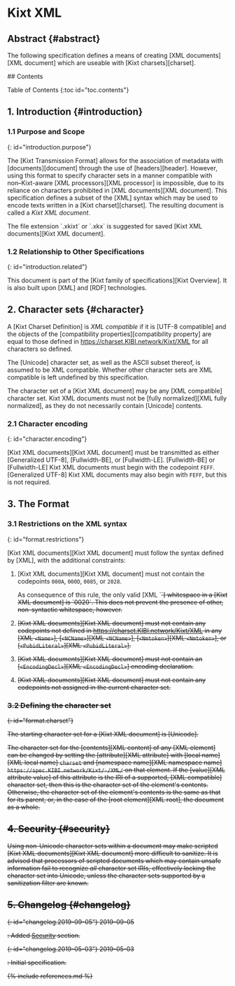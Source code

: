 # Kixt XML

## Abstract {#abstract}

The following specification defines a means of creating [XML documents][XML document] which are useable with [Kixt charsets][charset].

<nav id="toc" markdown="block">
## Contents

+ Table of Contents
{:toc id="toc.contents"}
</nav>

## 1. Introduction {#introduction}

### 1.1 Purpose and Scope
{: id="introduction.purpose"}

The [Kixt Transmission Format] allows for the association of metadata with [documents][document] through the use of [headers][header].
However, using this format to specify character sets in a manner compatible with non–Kixt-aware [XML processors][XML processor] is impossible, due to its reliance on characters prohibited in [XML documents][XML document].
This specification defines a subset of the [XML] syntax which may be used to encode texts written in a [Kixt charset][charset].
The resulting document is called a <dfn id="dfn.Kixt_XML_document">Kixt XML document</dfn>.

<div role="note" markdown="block">
The file extension `.xkixt` or `.xkx` is suggested for saved [Kixt XML documents][Kixt XML document].
</div>

### 1.2 Relationship to Other Specifications
{: id="introduction.related"}

This document is part of the [Kixt family of specifications][Kixt Overview].
It is also built upon [XML] and [RDF] technologies.

## 2. Character sets {#character}

A [Kixt Charset Definition] is <dfn id="dfn.XML_compatible">XML compatible</dfn> if it is [UTF-8 compatible] and the objects of the [compatibility properties][compatibility property] are equal to those defined in <https://charset.KIBI.network/Kixt/XML> for all characters so defined.

The [Unicode] character set, as well as the ASCII subset thereof, is assumed to be XML compatible.
Whether other character sets are XML compatible is left undefined by this specification.

The character set of a [Kixt XML document] may be any [XML compatible] character set.
Kixt XML documents must not be [fully normalized][XML fully normalized], as they do not necessarily contain [Unicode] contents.

### 2.1 Character encoding
{: id="character.encoding"}

[Kixt XML documents][Kixt XML document] must be transmitted as either [Generalized UTF-8], [Fullwidth-BE], or [Fullwidth-LE].
[Fullwidth-BE] or [Fullwidth-LE] Kixt XML documents must begin with the codepoint `FEFF`.
[Generalized UTF-8] Kixt XML documents may also begin with `FEFF`, but this is not required.

## 3. The Format

### 3.1 Restrictions on the XML syntax
{: id="format.restrictions"}

[Kixt XML documents][Kixt XML document] must follow the syntax defined by [XML], with the additional constraints:

01. [Kixt XML documents][Kixt XML document] must not contain the codepoints `000A`, `000D`, `0085`, or `2028`.

    <div role="note" markdown="block">
    As consequence of this rule, the only valid [XML `<S>`] whitespace in a [Kixt XML document] is `0020`.
    This does not prevent the presence of other, non-syntactic whitespace, however.
    </div>

02. [Kixt XML documents][Kixt XML document] must not contain any codepoints not defined in <https://charset.KIBI.network/Kixt/XML> in any [XML `<Name>`], [`<NCName>`][XML `<NCName>`], [`<Nmtoken>`][XML `<Nmtoken>`], or [`<PubidLiteral>`][XML `<PubidLiteral>`].

03. [Kixt XML documents][Kixt XML document] must not contain an [`<EncodingDecl>`][XML `<EncodingDecl>`] encoding declaration.

04. [Kixt XML documents][Kixt XML document] must not contain any codepoints not assigned in the current character set.

### 3.2 Defining the character set
{: id="format.charset"}

The starting character set for a [Kixt XML document] is [Unicode].

The character set for the [contents][XML content] of any [XML element] can be changed by setting the [attribute][XML attribute] with [local name][XML local name] `charset` and [namespace name][XML namespace name] `https://spec.KIBI.network/Kixt/-/XML/` on that element.
If the [value][XML attribute value] of this attribute is the IRI of a supported, [XML compatible] character set, then this is the character set of the element's contents.
Otherwise, the character set of the element's contents is the same as that for its parent, or, in the case of the [root element][XML root], the document as a whole.

## 4. Security {#security}

Using non-Unicode character sets within a document may make scripted [Kixt XML documents][Kixt XML document] more difficult to sanitize.
It is advised that processors of scripted documents which may contain unsafe information fail to recognize *all* character set IRIs, effectively locking the character set into Unicode, unless the character sets supported by a sanitization filter are known.

## 5. Changelog {#changelog}

{: id="changelog.2019-09-05"} <time>2019-09-05</time>

: Added [Security](#security) section.

{: id="changelog.2019-05-03"} <time>2019-05-03</time>

: Initial specification.

{% include references.md %}

